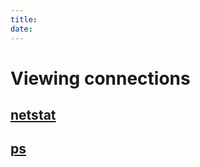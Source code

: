 ```yaml
---
title: 
date: 
---
```


# Viewing connections

## [netstat](2020-10-11--16-48-48Z--netstat.md)

## [ps](2020-11-10--14-44-53Z--ps.md)

